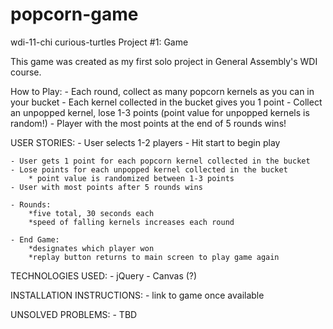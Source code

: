 # popcorn-game
wdi-11-chi curious-turtles Project #1: Game

This game was created as my first solo project in General Assembly's WDI course.

How to Play:
	- Each round, collect as many popcorn kernels as you can in your bucket
	- Each kernel collected in the bucket gives you 1 point
	- Collect an unpopped kernel, lose 1-3 points (point value for unpopped kernels is random!)
	- Player with the most points at the end of 5 rounds wins!

USER STORIES:
	- User selects 1-2 players
	- Hit start to begin play

	- User gets 1 point for each popcorn kernel collected in the bucket
	- Lose points for each unpopped kernel collected in the bucket
		* point value is randomized between 1-3 points
	- User with most points after 5 rounds wins

	- Rounds:
		*five total, 30 seconds each
		*speed of falling kernels increases each round

	- End Game:
		*designates which player won
		*replay button returns to main screen to play game again

TECHNOLOGIES USED:
	- jQuery
	- Canvas (?)

INSTALLATION INSTRUCTIONS:
	- link to game once available

UNSOLVED PROBLEMS:
	- TBD